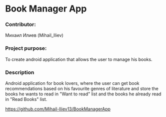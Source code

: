 # Book Manager App

### Contributor:
Михаил Илиев (Mihail_Iliev)

### Project purpose:
To create android application that allows the user to manage his books.

### Description
Android application for book lovers, where the user can get book recommendations based on his favourite genres of literature and store the books he wants to read in "Want to read" list and the books he already read in "Read Books" list.

https://github.com/Mihail-Iliev13/BookManagerApp
